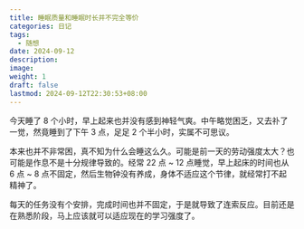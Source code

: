 ```yaml
---
title: 睡眠质量和睡眠时长并不完全等价
categories: 日记
tags:
  - 随想
date: 2024-09-12
description: 
image: 
weight: 1
draft: false
lastmod: 2024-09-12T22:30:53+08:00
---
```

今天睡了 8 个小时，早上起来也并没有感到神轻气爽。中午略觉困乏，又去䃼了一觉，然竟睡到了下午 3 点，足足 2 个半小时，实属不可思议。

本来也并不非常困，真不知为什么会睡这么久。可能是前一天的劳动强度太大？也可能是作息不是十分规律导致的。经常 22 点 ~ 12 点睡觉，早上起床的时间也从 6 点 ~ 8 点不固定，然后生物钟没有养成，身体不适应这个节律，就经常打不起精神了。

每天的任务没有个安排，完成时间也并不固定，于是就导致了连索反应。目前还是在熟悉阶段，马上应该就可以适应现在的学习强度了。


